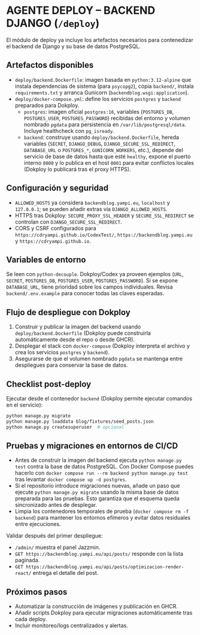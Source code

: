 # AGENTE DEPLOY – BACKEND DJANGO (`/deploy`)

El módulo de deploy ya incluye los artefactos necesarios para contenedizar el backend de Django y su base de datos PostgreSQL.

## Artefactos disponibles
- `deploy/backend.Dockerfile`: imagen basada en `python:3.12-alpine` que instala dependencias de sistema (para `psycopg2`), copia `backend/`, instala `requirements.txt` y arranca Gunicorn (`backendblog.wsgi:application`).
- `deploy/docker-compose.yml`: define los servicios `postgres` y `backend` preparados para Dokploy.
  - `postgres`: imagen oficial `postgres:16`, variables (`POSTGRES_DB`, `POSTGRES_USER`, `POSTGRES_PASSWORD`) recibidas del entorno y volumen nombrado `pgdata` para persistencia en `/var/lib/postgresql/data`. Incluye healthcheck con `pg_isready`.
  - `backend`: construye usando `deploy/backend.Dockerfile`, hereda variables (`SECRET`, `DJANGO_DEBUG`, `DJANGO_SECURE_SSL_REDIRECT`, `DATABASE_URL` o `POSTGRES_*`, `GUNICORN_WORKERS`, etc.), depende del servicio de base de datos hasta que esté `healthy`, expone el puerto interno `8000` y lo publica en el host `8001` para evitar conflictos locales (Dokploy lo publicará tras el proxy HTTPS).

## Configuración y seguridad
- `ALLOWED_HOSTS` ya considera `backendblog.yampi.eu`, `localhost` y `127.0.0.1`; se pueden añadir extras vía `DJANGO_ALLOWED_HOSTS`.
- HTTPS tras Dokploy: `SECURE_PROXY_SSL_HEADER` y `SECURE_SSL_REDIRECT` se controlan con `DJANGO_SECURE_SSL_REDIRECT`.
- CORS y CSRF configurados para `https://cdryampi.github.io/CodexTest/`, `https://backendblog.yampi.eu` y `https://cdryampi.github.io`.

## Variables de entorno
Se leen con `python-decouple`. Dokploy/Codex ya proveen ejemplos (`URL`, `SECRET`, `POSTGRES_DB`, `POSTGRES_USER`, `POSTGRES_PASSWORD`). Si se expone `DATABASE_URL`, tiene prioridad sobre los campos individuales. Revisa `backend/.env.example` para conocer todas las claves esperadas.

## Flujo de despliegue con Dokploy
1. Construir y publicar la imagen del backend usando `deploy/backend.Dockerfile` (Dokploy puede construirla automáticamente desde el repo o desde GHCR).
2. Desplegar el stack con `docker-compose` (Dokploy interpreta el archivo y crea los servicios `postgres` y `backend`).
3. Asegurarse de que el volumen nombrado `pgdata` se mantenga entre despliegues para conservar la base de datos.

## Checklist post-deploy
Ejecutar desde el contenedor `backend` (Dokploy permite ejecutar comandos en el servicio):
```bash
python manage.py migrate
python manage.py loaddata blog/fixtures/seed_posts.json
python manage.py createsuperuser  # opcional
```

## Pruebas y migraciones en entornos de CI/CD
- Antes de construir la imagen del backend ejecuta `python manage.py test` contra la base de datos PostgreSQL. Con Docker Compose puedes hacerlo con `docker compose run --rm backend python manage.py test` tras levantar `docker compose up -d postgres`.
- Si el repositorio introduce migraciones nuevas, añade un paso que ejecute `python manage.py migrate` usando la misma base de datos preparada para las pruebas. Esto garantiza que el esquema queda sincronizado antes de desplegar.
- Limpia los contenedores temporales de prueba (`docker compose rm -f backend`) para mantener los entornos efímeros y evitar datos residuales entre ejecuciones.

Validar después del primer despliegue:
- `/admin/` muestra el panel Jazzmin.
- `GET https://backendblog.yampi.eu/api/posts/` responde con la lista paginada.
- `GET https://backendblog.yampi.eu/api/posts/optimizacion-render-react/` entrega el detalle del post.

## Próximos pasos
- Automatizar la construcción de imágenes y publicación en GHCR.
- Añadir scripts Dokploy para ejecutar migraciones automáticamente tras cada deploy.
- Incluir monitoreo/logs centralizados y alertas.
